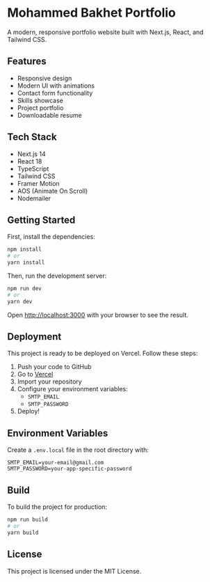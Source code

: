 # Mohammed Bakhet Portfolio

A modern, responsive portfolio website built with Next.js, React, and Tailwind CSS.

## Features

- Responsive design
- Modern UI with animations
- Contact form functionality
- Skills showcase
- Project portfolio
- Downloadable resume

## Tech Stack

- Next.js 14
- React 18
- TypeScript
- Tailwind CSS
- Framer Motion
- AOS (Animate On Scroll)
- Nodemailer

## Getting Started

First, install the dependencies:

```bash
npm install
# or
yarn install
```

Then, run the development server:

```bash
npm run dev
# or
yarn dev
```

Open [http://localhost:3000](http://localhost:3000) with your browser to see the result.

## Deployment

This project is ready to be deployed on Vercel. Follow these steps:

1. Push your code to GitHub
2. Go to [Vercel](https://vercel.com)
3. Import your repository
4. Configure your environment variables:
   - `SMTP_EMAIL`
   - `SMTP_PASSWORD`
5. Deploy!

## Environment Variables

Create a `.env.local` file in the root directory with:

```env
SMTP_EMAIL=your-email@gmail.com
SMTP_PASSWORD=your-app-specific-password
```

## Build

To build the project for production:

```bash
npm run build
# or
yarn build
```

## License

This project is licensed under the MIT License.
